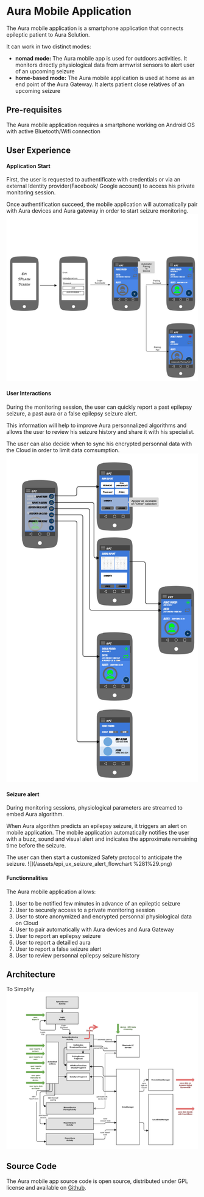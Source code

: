 # Aura Mobile Application

The Aura mobile application is a smartphone application that connects epileptic patient to Aura Solution.

It can work in two distinct modes:

* **nomad mode:** The Aura mobile app is used for outdoors activities. It monitors directly physiological data from armwrist sensors to alert user of an upcoming seizure
* **home-based mode:** The Aura mobile application is used at home as an end point of the Aura Gateway. It alerts patient close relatives of an upcoming seizure

## Pre-requisites

The Aura mobile application requires a smartphone working on Android OS with active Bluetooth/Wifi connection

## User Experience

#### Application Start

First, the user is requested to authentificate with credentials or via an external Identity provider\(Facebook/ Google account\)  to access his private monitoring session.

Once authentification succeed, the mobile application will automatically pair with Aura devices and Aura gateway in order to start seizure monitoring.![](/assets/epi_ux_flowchart_loading.jpg)

#### User Interactions

During the monitoring session, the user can quickly report a past epilepsy seizure, a past aura or a false epilepsy seizure alert.

This information will help to improve Aura personnalized algorithms and allows the user to review his seizure history and share it with his specialist.

The user can also decide when to sync his encrypted personnal data with the Cloud in order to limit data comsumption.![](/assets/epi_ux_flowchart_buttonmenu_v2.jpg)

#### Seizure alert

During monitoring sessions, physiological parameters are streamed to embed Aura algorithm.

When Aura algorithm predicts an epilepsy seizure, it triggers an alert on mobile application. The mobile application automatically notifies the user with a buzz, sound and visual alert and indicates the approximate remaining time before the seizure.

The user can then start a customized Safety protocol to anticipate the seizure. ![](/assets/epi_ux_seizure_alert_flowchart %281%29.png)

#### Functionnalities

The Aura mobile application allows:

1. User to be notified few minutes in advance of an epileptic seizure
2. User to securely access to a private monitoring session
3. User to store anonymized and encrypted personnal physiological data on Cloud
4. User to pair automatically with Aura devices and Aura Gateway
5. User to report an epilepsy seizure
6. User to report a detailled aura
7. User to report a false seizure alert 
8. User to review personnal epilepsy seizure history 

## Architecture

To Simplify![](/assets/auraapparchitecture.jpg)

## Source Code

The Aura mobile app source code is open source, distributed under GPL license and available on [Github](https://github.com/clecoued/Aura_mobile_app).

